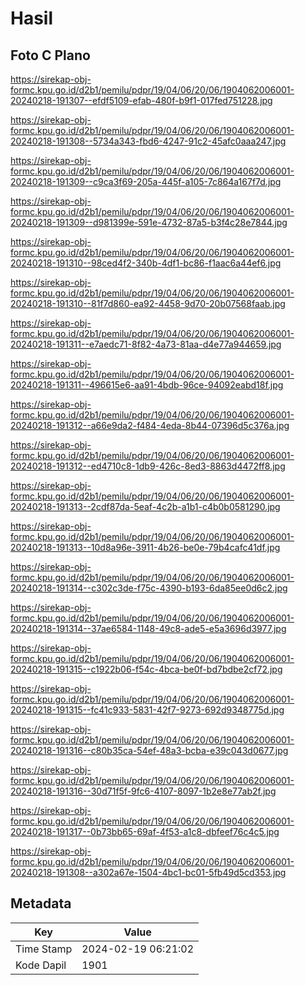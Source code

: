 # Hasil

## Foto C Plano

https://sirekap-obj-formc.kpu.go.id/d2b1/pemilu/pdpr/19/04/06/20/06/1904062006001-20240218-191307--efdf5109-efab-480f-b9f1-017fed751228.jpg

https://sirekap-obj-formc.kpu.go.id/d2b1/pemilu/pdpr/19/04/06/20/06/1904062006001-20240218-191308--5734a343-fbd6-4247-91c2-45afc0aaa247.jpg

https://sirekap-obj-formc.kpu.go.id/d2b1/pemilu/pdpr/19/04/06/20/06/1904062006001-20240218-191309--c9ca3f69-205a-445f-a105-7c864a167f7d.jpg

https://sirekap-obj-formc.kpu.go.id/d2b1/pemilu/pdpr/19/04/06/20/06/1904062006001-20240218-191309--d981399e-591e-4732-87a5-b3f4c28e7844.jpg

https://sirekap-obj-formc.kpu.go.id/d2b1/pemilu/pdpr/19/04/06/20/06/1904062006001-20240218-191310--98ced4f2-340b-4df1-bc86-f1aac6a44ef6.jpg

https://sirekap-obj-formc.kpu.go.id/d2b1/pemilu/pdpr/19/04/06/20/06/1904062006001-20240218-191310--81f7d860-ea92-4458-9d70-20b07568faab.jpg

https://sirekap-obj-formc.kpu.go.id/d2b1/pemilu/pdpr/19/04/06/20/06/1904062006001-20240218-191311--e7aedc71-8f82-4a73-81aa-d4e77a944659.jpg

https://sirekap-obj-formc.kpu.go.id/d2b1/pemilu/pdpr/19/04/06/20/06/1904062006001-20240218-191311--496615e6-aa91-4bdb-96ce-94092eabd18f.jpg

https://sirekap-obj-formc.kpu.go.id/d2b1/pemilu/pdpr/19/04/06/20/06/1904062006001-20240218-191312--a66e9da2-f484-4eda-8b44-07396d5c376a.jpg

https://sirekap-obj-formc.kpu.go.id/d2b1/pemilu/pdpr/19/04/06/20/06/1904062006001-20240218-191312--ed4710c8-1db9-426c-8ed3-8863d4472ff8.jpg

https://sirekap-obj-formc.kpu.go.id/d2b1/pemilu/pdpr/19/04/06/20/06/1904062006001-20240218-191313--2cdf87da-5eaf-4c2b-a1b1-c4b0b0581290.jpg

https://sirekap-obj-formc.kpu.go.id/d2b1/pemilu/pdpr/19/04/06/20/06/1904062006001-20240218-191313--10d8a96e-3911-4b26-be0e-79b4cafc41df.jpg

https://sirekap-obj-formc.kpu.go.id/d2b1/pemilu/pdpr/19/04/06/20/06/1904062006001-20240218-191314--c302c3de-f75c-4390-b193-6da85ee0d6c2.jpg

https://sirekap-obj-formc.kpu.go.id/d2b1/pemilu/pdpr/19/04/06/20/06/1904062006001-20240218-191314--37ae6584-1148-49c8-ade5-e5a3696d3977.jpg

https://sirekap-obj-formc.kpu.go.id/d2b1/pemilu/pdpr/19/04/06/20/06/1904062006001-20240218-191315--c1922b06-f54c-4bca-be0f-bd7bdbe2cf72.jpg

https://sirekap-obj-formc.kpu.go.id/d2b1/pemilu/pdpr/19/04/06/20/06/1904062006001-20240218-191315--fc41c933-5831-42f7-9273-692d9348775d.jpg

https://sirekap-obj-formc.kpu.go.id/d2b1/pemilu/pdpr/19/04/06/20/06/1904062006001-20240218-191316--c80b35ca-54ef-48a3-bcba-e39c043d0677.jpg

https://sirekap-obj-formc.kpu.go.id/d2b1/pemilu/pdpr/19/04/06/20/06/1904062006001-20240218-191316--30d71f5f-9fc6-4107-8097-1b2e8e77ab2f.jpg

https://sirekap-obj-formc.kpu.go.id/d2b1/pemilu/pdpr/19/04/06/20/06/1904062006001-20240218-191317--0b73bb65-69af-4f53-a1c8-dbfeef76c4c5.jpg

https://sirekap-obj-formc.kpu.go.id/d2b1/pemilu/pdpr/19/04/06/20/06/1904062006001-20240218-191308--a302a67e-1504-4bc1-bc01-5fb49d5cd353.jpg


## Metadata

| Key        | Value               |
| ---------- | ------------------- |
| Time Stamp | 2024-02-19 06:21:02 |
| Kode Dapil | 1901                |



